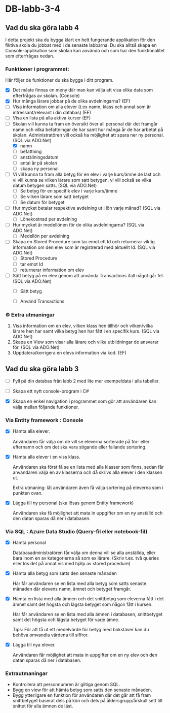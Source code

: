 # DB-labb-3-4

## Vad du ska göra labb 4
I detta projekt ska du bygga klart en helt fungerande applikation för den fiktiva skola du jobbat med i de senaste labbarna. Du ska alltså skapa en Console-applikation som skolan kan använda och som har den funktionalitet som efterfrågas nedan.

### Funktioner i programmet:

Här följer de funktioner du ska bygga i ditt program.

- [x] Det måste finnas en meny där man kan välja att visa olika data som efterfrågas av skolan. (Console)
- [x] Hur många lärare jobbar på de olika avdelningarna? (EF)
- [ ] Visa information om alla elever (t.ex namn, klass och annat som är intressant/relevant i din databas) (EF)
- [ ] Visa en lista på alla aktiva kurser (EF)
- [ ] Skolan vill kunna ta fram en översikt över all personal där det framgår namn och vilka befattningar de har samt hur många år de har arbetat på skolan. Administratören vill också ha möjlighet att spara ner ny personal. (SQL via ADO.Net)
    - [x] namn
    - [ ] befattning
    - [ ] anställningsdatum
    - [ ] antal år på skolan
    - [ ] skapa ny personal
- [ ] Vi vill kunna ta fram alla betyg för en elev i varje kurs/ämne de läst och vi vill kunna se vilken lärare som satt betygen, vi vill också se vilka datum betygen satts. (SQL via ADO.Net)
    - [ ] Se betyg för en specifik elev i varje kurs/ämne
    - [ ] Se vilken lärare som satt betyget
    - [ ] Se datum för betyget
- [ ] Hur mycket betalar respektive avdelning ut i lön varje månad? (SQL via ADO.Net)
    - [ ] Lönekostnad per avdelning
- [ ] Hur mycket är medellönen för de olika avdelningarna? (SQL via ADO.Net)
    - [ ] Medellön per avdelning
- [ ] Skapa en Stored Procedure som tar emot ett Id och returnerar viktig information om den elev som är registrerad med aktuellt Id. (SQL via ADO.Net)
    - [ ] Stored Procedure
    - [ ] tar emot Id
    - [ ] returnerar information om elev
- [ ] Sätt betyg på en elev genom att använda Transactions ifall något går fel. (SQL via ADO.Net)
    - [ ] Sätt betyg
    - [ ] Använd Transactions


### ⚙ Extra utmaningar
1. Visa information om en elev, vilken klass hen tillhör och vilken/vilka lärare hen har samt vilka betyg hen har fått i en specifik kurs. (SQL via ADO.Net)
2. Skapa en View som visar alla lärare och vilka utbildningar de ansvarar för. (SQL via ADO.Net)
3. Uppdatera/korrigera en elevs information via kod. (EF)


## Vad du ska göra labb 3

- [ ]  Fyll på din databas från labb 2 med lite mer exempeldata i alla tabeller.
- [ ]  Skapa ett nytt console-program i C#
- [x]  Skapa en enkel navigation i programmet som gör att användaren kan välja mellan följande funktioner.


### Via Entity framework : Console

- [x]  Hämta alla elever.
    
    Användaren får välja om de vill se eleverna sorterade på för- eller efternamn och om det ska vara stigande eller fallande sortering.
    
- [x]  Hämta alla elever i en viss klass.
    
    Användaren ska först få se en lista med alla klasser som finns, sedan får användaren välja en av klasserna och då skrivs alla elever i den klassen ut.
    
    Extra utmaning: låt användaren även få välja sortering på eleverna som i punkten ovan.
    
- [x]  Lägga till ny personal (ska lösas genom Entity framework)
    
    Användaren ska få möjlighet att mata in uppgifter om en ny anställd och den datan sparas då ner i databasen.

### Via SQL : Azure Data Studio (Query-fil eller notebook-fil)

- [x]  Hämta personal
    
    Databasadministratören får välja om denna vill se alla anställda, eller bara inom en av kategorierna så som ex lärare. (Skriv t.ex. två queries eller lös det på annat vis med hjälp av stored procedure)
    
- [x]  Hämta alla betyg som satts den senaste månaden
    
    Här får användaren se en lista med alla betyg som satts senaste månaden där elevens namn, ämnet och betyget framgår.
    
- [x]  Hämta en lista med alla ämnen och det snittbetyg som eleverna fått i det ämnet samt det högsta och lägsta betyget som någon fått i kursen.
    
    Här får användaren se en lista med alla ämnen i databasen, snittbetyget samt det högsta och lägsta betyget för varje ämne.
    
    Tips: För att få ut ett medelvärde för betyg med bokstäver kan du behöva omvandla värdena till siffror.
    
- [x]  Lägga till nya elever.
    
    Användaren får möjlighet att mata in uppgifter om en ny elev och den datan sparas då ner i databasen.

### Extrautmaningar

- Kontrollera att personnumren är giltiga genom SQL.
- Bygg en view för att hämta betyg som satts den senaste månaden.
- Bygg ytterligare en funktion för användaren där det går att få fram snittbetyget baserat dels på kön och dels på åldersgrupp/årskull sett till snittet för alla ämnen de läst.